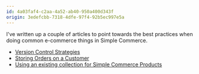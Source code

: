 ```yaml
---
id: 4a03faf4-c2aa-4a52-ab40-950a400d343f
origin: 3edefcbb-7318-4dfe-97f4-92b5ec997e5a
---
```

I've written up a couple of articles to point towards the best practices when doing common e-commerce things in Simple Commerce.

* [Version Control Strategies](/v2.3/knowledge-base/version-control-strategies)
* [Storing Orders on a Customer](/v2.3/knowledge-base/storing-orders-on-customer)
* [Using an existing collection for Simple Commerce Products](/v2.3/knowledge-base/existing-collection-for-products)